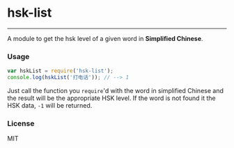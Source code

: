 # hsk-list
---

A module to get the hsk level of a given word in __Simplified Chinese__. 

### Usage
```javascript
var hskList = require('hsk-list');
console.log(hskList('打电话')); // --> 1
```

Just call the function you `require`'d with the word in simplified Chinese and the result will be the appropriate HSK level. If the word is not found it the HSK data, `-1` will be returned. 

### License
MIT
